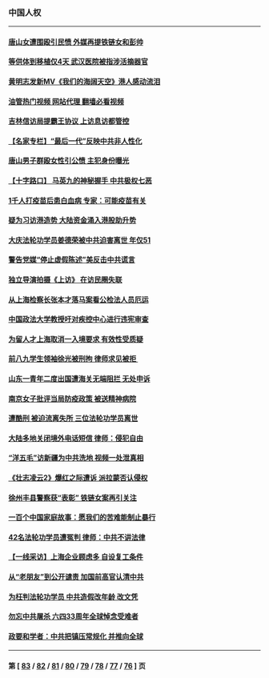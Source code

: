 ### 中国人权
---
#### [唐山女遭围殴引民愤 外媒再提铁链女和彭帅](../../pages/ncid278/n13758095.md?06131245) 
#### [等供体到移植仅4天 武汉医院被指涉活摘器官](../../pages/ncid278/n13758039.md?06131245) 
#### [黄明志发新MV《我们的海阔天空》港人感动流泪](../../pages/ncid278/n13757350.md?06131245) 
#### [油管热门视频 网站代理 翻墙必看视频](http://209.222.30.114:81/youtube.html?06131245)
#### [吉林信访局提霸王协议 上访息访都管控](../../pages/ncid278/n13757307.md?06131245) 
#### [【名家专栏】“最后一代”反映中共非人性化](../../pages/ncid278/n13756676.md?06131245) 
#### [唐山男子群殴女性引公愤 主犯身份曝光](../../pages/ncid278/n13757180.md?06131245) 
#### [【十字路口】 马英九的神秘握手 中共极权七恶](../../pages/ncid278/n13756688.md?06131245) 
#### [1千人打疫苗后患白血病 专家：可能疫苗有关](../../pages/ncid278/n13755932.md?06131245) 
#### [疑为习访港造势 大陆资金涌入港股助升势](../../pages/ncid278/n13756127.md?06131245) 
#### [大庆法轮功学员姜德荣被中共迫害离世 年仅51](../../pages/ncid278/n13755805.md?06131245) 
#### [警告党媒“停止虚假陈述”美反击中共谎言](../../pages/ncid278/n13755809.md?06131245) 
#### [独立导演拍摄《上访》 在访民圈失联](../../pages/ncid278/n13755221.md?06131245) 
#### [从上海检察长张本才落马案看公检法人员厄运](../../pages/ncid278/n13755011.md?06131245) 
#### [中国政法大学教授吁对疾控中心进行违宪审查](../../pages/ncid278/n13755348.md?06131245) 
#### [为留人才上海取消一入境要求 有效性受质疑](../../pages/ncid278/n13755114.md?06131245) 
#### [前八九学生领袖徐光被刑拘 律师求见被拒 ](../../pages/ncid278/n13755014.md?06131245) 
#### [山东一青年二度出国遭海关无端阻拦 无处申诉](../../pages/ncid278/n13754813.md?06131245) 
#### [南京女子批评当局防疫政策 被送精神病院](../../pages/ncid278/n13754790.md?06131245) 
#### [遭酷刑 被迫流离失所 三位法轮功学员离世](../../pages/ncid278/n13754229.md?06131245) 
#### [大陆多地关闭境外电话短信 律师：侵犯自由](../../pages/ncid278/n13754338.md?06131245) 
#### [“洋五毛”访新疆为中共洗地 视频一处泄真相](../../pages/ncid278/n13754220.md?06131245) 
#### [《壮志凌云2》爆红之际遭诉 派拉蒙否认侵权](../../pages/ncid278/n13754137.md?06131245) 
#### [徐州丰县警察获“表彰” 铁链女案再引关注](../../pages/ncid278/n13753946.md?06131245) 
#### [一百个中国家庭故事：愿我们的苦难能制止暴行](../../pages/ncid278/n13753117.md?06131245) 
#### [42名法轮功学员遭冤判 律师：中共不讲法律](../../pages/ncid278/n13753469.md?06131245) 
#### [【一线采访】上海企业顾虑多 自设复工条件](../../pages/ncid278/n13753011.md?06131245) 
#### [从“老朋友”到公开谴责 加国前高官认清中共](../../pages/ncid278/n13753035.md?06131245) 
#### [为枉判法轮功学员 中共造假改年龄 改文凭](../../pages/ncid278/n13752835.md?06131245) 
#### [勿忘中共屠杀 六四33周年全球悼念受难者](../../pages/ncid278/n13752461.md?06131245) 
#### [政要和学者：中共把镇压常规化 并推向全球](../../pages/ncid278/n13752426.md?06131245) 

---
#### 第 [ [83](./83.md?06131245) / [82](./82.md?06131245) / [81](./81.md?06131245) / [80](./80.md?06131245) / [79](./79.md?06131245) / [78](./78.md?06131245) / [77](./77.md?06131245) / [76](./76.md?06131245) ] 页
